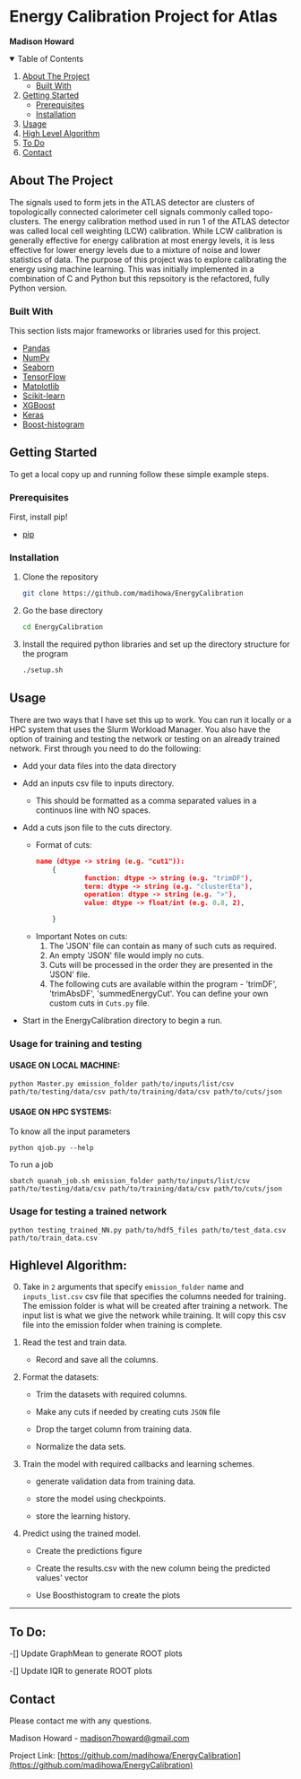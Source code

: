 # Energy Calibration Project for Atlas

**Madison Howard**


<!-- TABLE OF CONTENTS -->
<details open="open">
  <summary>Table of Contents</summary>
  <ol>
    <li>
      <a href="#about-the-project">About The Project</a>
      <ul>
        <li><a href="#built-with">Built With</a></li>
      </ul>
    </li>
    <li>
      <a href="#getting-started">Getting Started</a>
      <ul>
        <li><a href="#prerequisites">Prerequisites</a></li>
        <li><a href="#installation">Installation</a></li>
      </ul>
    </li>
    <li><a href="#usage">Usage</a></li>
    <li><a href="#high-level-algorithm">High Level Algorithm</a></li>
    <li><a href="#to-do">To Do</a></li>
    <li><a href="#contact">Contact</a></li>
  </ol>
</details>


<!-- ABOUT THE PROJECT -->
## About The Project

The signals used to form jets in the ATLAS detector are  clusters  of  topologically  connected  calorimeter  cell signals commonly called topo-clusters. The energy calibration method used in run 1 of the ATLAS detector was called local cell weighting (LCW) calibration. While LCW calibration is generally effective for energy calibration at most energy levels, it is less effective for lower energy levels due to a mixture of noise and lower statistics of data. The purpose of this project was to explore calibrating the energy using machine learning. This was initially implemented in a combination of C and Python but this repsoitory is the refactored, fully Python version.


### Built With

This section lists major frameworks or libraries used for this project.
* [Pandas](https://pandas.pydata.org)
* [NumPy](https://numpy.org)
* [Seaborn](https://seaborn.pydata.org)
* [TensorFlow](https://www.tensorflow.org)
* [Matplotlib](https://matplotlib.org)
* [Scikit-learn](https://scikit-learn.org/stable/)
* [XGBoost](https://xgboost.readthedocs.io/en/latest/)
* [Keras](https://keras.io)
* [Boost-histogram](https://boost-histogram.readthedocs.io/en/latest/)

<!-- GETTING STARTED -->
## Getting Started

To get a local copy up and running follow these simple example steps.

### Prerequisites

First, install pip!

* [pip](https://pip.pypa.io/en/stable/installation/)
  

### Installation

1. Clone the repository
   ```sh
   git clone https://github.com/madihowa/EnergyCalibration
   ```
2. Go the base directory 
   ```sh
   cd EnergyCalibration
   ```
3. Install the required python libraries and set up the directory structure for the program
   ```sh
   ./setup.sh
   ```

<!-- USAGE -->
## Usage

There are two ways that I have set this up to work. You can run it locally or a HPC system that uses the Slurm Workload Manager. You also have the option of training and testing the network or testing on an already trained network. First through you need to do the following:

* Add your data files into the data directory 
* Add an inputs csv file to inputs directory. 
    * This should be formatted as a comma separated values in a continuos line with NO spaces.
* Add a cuts json file to the cuts directory.
    * Format of cuts:
        ```json
        name (dtype -> string (e.g. "cut1")):
            {
                    function: dtype -> string (e.g. "trimDF"),
                    term: dtype -> string (e.g. "clusterEta"),
                    operation: dtype -> string (e.g. ">"),
                    value: dtype -> float/int (e.g. 0.8, 2),

            }
        ```
    * Important Notes on cuts:
        1. The 'JSON' file can contain as many of such cuts as required. 
        2. An empty 'JSON' file would imply no cuts.
        3. Cuts will be processed in the order they are presented in the 'JSON' file.
        4. The following cuts are available within the program -  'trimDF', 'trimAbsDF', 'summedEnergyCut'. You can define your own custom cuts in `Cuts.py` file.

* Start in the EnergyCalibration directory to begin a run.

### Usage for training and testing

#### USAGE ON LOCAL MACHINE:


```
python Master.py emission_folder path/to/inputs/list/csv path/to/testing/data/csv path/to/training/data/csv path/to/cuts/json

```

#### USAGE ON HPC SYSTEMS:

To know all the input parameters
```
python qjob.py --help
```

To run a job
```
sbatch quanah_job.sh emission_folder path/to/inputs/list/csv path/to/testing/data/csv path/to/training/data/csv path/to/cuts/json

```

### Usage for testing a trained network


```
python testing_trained_NN.py path/to/hdf5_files path/to/test_data.csv path/to/train_data.csv

```

<!-- HIGH LEVEL ALGORITHM -->
## Highlevel Algorithm:

0. Take in `2` arguments that specify `emission_folder` name and `inputs_list.csv` csv file that specifies the columns needed for training. The emission folder is what will be created after training a network. The input list is what we give the network while training. It will copy this csv file into the emission folder when training is complete.

1. Read the test and train data.

    - Record and save all the columns.


2. Format the datasets:

    - Trim the datasets with required columns.
    
    - Make any cuts if needed by creating cuts `JSON` file
    
    - Drop the target column from training data.
    
    - Normalize the data sets.



3. Train the model with required callbacks and learning schemes.

    - generate validation data from training data.
    
    - store the model using checkpoints.
    
    - store the learning history.



4. Predict using the trained model.

    - Create the predictions figure
    
    - Create the results.csv with the new column being the predicted values' vector
    
    - Use Boosthistogram to create the plots

---

<!-- TO DO -->
## To Do:

-[] Update GraphMean to generate  ROOT plots

-[] Update IQR to generate ROOT plots


<!-- CONTACT -->
## Contact

Please contact me with any questions.

Madison Howard - madison7howard@gmail.com

Project Link: [https://github.com/madihowa/EnergyCalibration](https://github.com/madihowa/EnergyCalibration)





